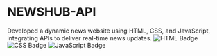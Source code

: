 ﻿# NEWSHUB-API
Developed a dynamic news website using HTML, CSS, and JavaScript, integrating APIs to deliver real-time news updates.
![HTML Badge](https://img.shields.io/badge/Language-HTML-red)
![CSS Badge](https://img.shields.io/badge/Language-CSS-blue)
![JavaScript Badge](https://img.shields.io/badge/Language-JavaScript-yellow)

